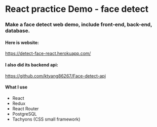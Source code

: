 # React practice Demo - face detect 

### Make a face detect web demo, include front-end, back-end, database.

#### Here is website:
<https://detect-face-react.herokuapp.com/>

#### I also did its backend api:
<https://github.com/ktyang86267/Face-detect-api>

#### What I use
-   React
-   Redux
-   React Router
-   PostgreSQL
-   Tachyons (CSS small framework)
